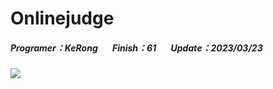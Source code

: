 # Onlinejudge
##### Programer：KeRong &nbsp;&nbsp;&nbsp;&nbsp;&nbsp;&nbsp;Finish：61 &nbsp;&nbsp;&nbsp;&nbsp;&nbsp;&nbsp;Update：2023/03/23
![](https://i.imgur.com/K4GnRjP.gif)

